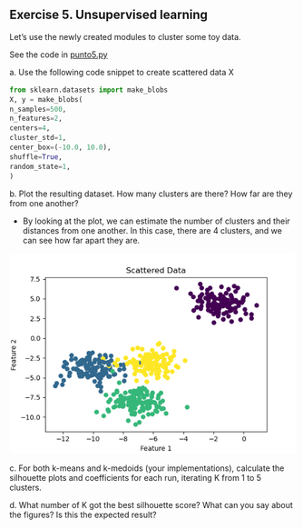 ## Exercise 5. Unsupervised learning

Let’s use the newly created modules to cluster some toy data.

See the code in [punto5.py](punto5.py)

a. Use the following code snippet to create scattered data X
```python
from sklearn.datasets import make_blobs
X, y = make_blobs(
n_samples=500,
n_features=2,
centers=4,
cluster_std=1,
center_box=(-10.0, 10.0),
shuffle=True,
random_state=1,
)
```
b. Plot the resulting dataset. How many clusters are there? How far are they from one another?

- By looking at the plot, we can estimate the number of clusters and their distances from one another. In this case, there are 4 clusters, and we can see how far apart they are.

![Alt text](../assets/images/Figure_1.png)

c. For both k-means and k-medoids (your implementations), calculate the silhouette plots and
coefficients for each run, iterating K from 1 to 5 clusters.

d. What number of K got the best silhouette score? What can you say about the figures? Is this the
expected result?